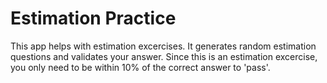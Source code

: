 # Estimation Practice

This app helps with estimation excercises. It generates random estimation questions and validates your answer.
Since this is an estimation excercise, you only need to be within 10% of the correct answer to 'pass'.
